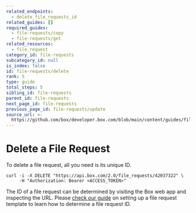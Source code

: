 ```yaml
---
related_endpoints:
  - delete_file_requests_id
related_guides: []
required_guides:
  - file-requests/copy
  - file-requests/get
related_resources:
  - file_request
category_id: file-requests
subcategory_id: null
is_index: false
id: file-requests/delete
rank: 5
type: guide
total_steps: 5
sibling_id: file-requests
parent_id: file-requests
next_page_id: file-requests
previous_page_id: file-requests/update
source_url: >-
  https://github.com/box/developer.box.com/blob/main/content/guides/file-requests/5-delete.md
---
```

# Delete a File Request

To delete a file request, all you need is its unique ID.

```curl
curl -i -X DELETE "https://api.box.com/2.0/file_requests/42037322" \
     -H "Authorization: Bearer <ACCESS_TOKEN>"
```

<Message notice>

The ID of a file request can be determined by visiting the Box web
app and inspecting the URL. Please
[check our guide](g://file-requests/template) on setting up a file
request template to learn how to determine a file request ID.

</Message>